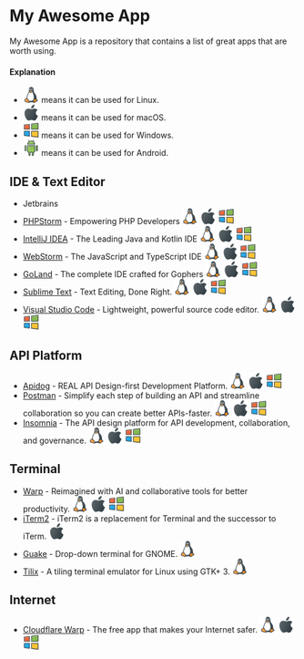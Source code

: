 # My Awesome App

My Awesome App is a repository that contains a list of great apps that are worth using.

#### Explanation

- ![Linux] means it can be used for Linux.
- ![MacOS] means it can be used for macOS.
- ![Windows] means it can be used for Windows.
- ![Android] means it can be used for Android.

## IDE & Text Editor

- Jetbrains
- [PHPStorm](https://www.jetbrains.com/phpstorm/) - Empowering PHP Developers ![Linux] ![MacOS] ![Windows]
- [IntelliJ IDEA](https://www.jetbrains.com/idea/) - The Leading Java and Kotlin IDE ![Linux] ![MacOS] ![Windows]
- [WebStorm](https://www.jetbrains.com/webstorm/) - The JavaScript and TypeScript IDE ![Linux] ![MacOS] ![Windows]
- [GoLand](https://www.jetbrains.com/go/) - The complete IDE crafted for Gophers ![Linux] ![MacOS] ![Windows]
- [Sublime Text](https://www.sublimetext.com/) - Text Editing, Done Right. ![Linux] ![MacOS] ![Windows]
- [Visual Studio Code](https://code.visualstudio.com/) - Lightweight, powerful source code editor. ![Linux] ![MacOS] ![Windows]

## API Platform

- [Apidog](https://apidog.com/) - REAL API Design-first Development Platform. ![Linux] ![MacOS] ![Windows]
- [Postman](https://www.postman.com/) - Simplify each step of building an API and streamline collaboration so you can create better APIs-faster. ![Linux] ![MacOS] ![Windows]
- [Insomnia](https://insomnia.rest/) - The API design platform for API development, collaboration, and governance. ![Linux] ![MacOS] ![Windows]

## Terminal

- [Warp](https://www.warp.dev/) - Reimagined with AI and collaborative tools for better productivity. ![Linux] ![MacOS] ![Windows]
- [iTerm2](https://www.iterm2.com/) - iTerm2 is a replacement for Terminal and the successor to iTerm. ![MacOS]
- [Guake](https://github.com/Guake/guake) - Drop-down terminal for GNOME. ![Linux]
- [Tilix](https://github.com/gnunn1/tilix) - A tiling terminal emulator for Linux using GTK+ 3. ![Linux]

## Internet

- [Cloudflare Warp](https://1.1.1.1/) - The free app that makes your Internet safer. ![Linux] ![MacOS] ![Windows]

[Linux]: assets/linux.svg

[MacOS]: assets/macos.svg

[Windows]: assets/windows.svg

[Android]: assets/android.svg